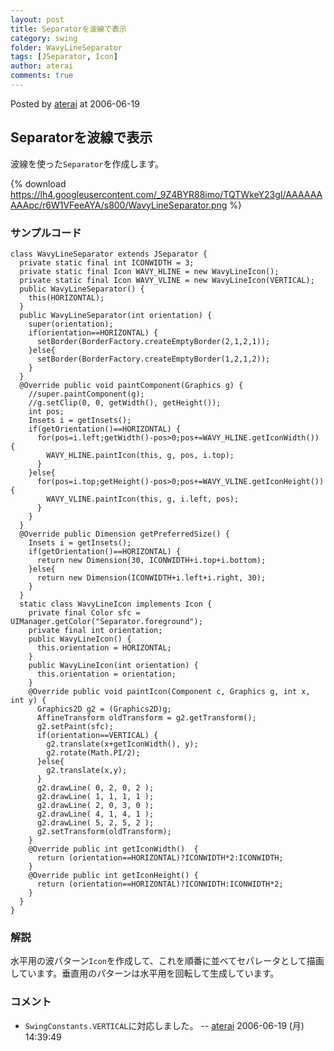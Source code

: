 ```yaml
---
layout: post
title: Separatorを波線で表示
category: swing
folder: WavyLineSeparator
tags: [JSeparator, Icon]
author: aterai
comments: true
---
```


Posted by [aterai](http://terai.xrea.jp/aterai.html) at 2006-06-19

## Separatorを波線で表示
波線を使った`Separator`を作成します。


{% download https://lh4.googleusercontent.com/_9Z4BYR88imo/TQTWkeY23gI/AAAAAAAAApc/r6W1VFeeAYA/s800/WavyLineSeparator.png %}

### サンプルコード
<pre class="prettyprint"><code>class WavyLineSeparator extends JSeparator {
  private static final int ICONWIDTH = 3;
  private static final Icon WAVY_HLINE = new WavyLineIcon();
  private static final Icon WAVY_VLINE = new WavyLineIcon(VERTICAL);
  public WavyLineSeparator() {
    this(HORIZONTAL);
  }
  public WavyLineSeparator(int orientation) {
    super(orientation);
    if(orientation==HORIZONTAL) {
      setBorder(BorderFactory.createEmptyBorder(2,1,2,1));
    }else{
      setBorder(BorderFactory.createEmptyBorder(1,2,1,2));
    }
  }
  @Override public void paintComponent(Graphics g) {
    //super.paintComponent(g);
    //g.setClip(0, 0, getWidth(), getHeight());
    int pos;
    Insets i = getInsets();
    if(getOrientation()==HORIZONTAL) {
      for(pos=i.left;getWidth()-pos&gt;0;pos+=WAVY_HLINE.getIconWidth()) {
        WAVY_HLINE.paintIcon(this, g, pos, i.top);
      }
    }else{
      for(pos=i.top;getHeight()-pos&gt;0;pos+=WAVY_VLINE.getIconHeight()) {
        WAVY_VLINE.paintIcon(this, g, i.left, pos);
      }
    }
  }
  @Override public Dimension getPreferredSize() {
    Insets i = getInsets();
    if(getOrientation()==HORIZONTAL) {
      return new Dimension(30, ICONWIDTH+i.top+i.bottom);
    }else{
      return new Dimension(ICONWIDTH+i.left+i.right, 30);
    }
  }
  static class WavyLineIcon implements Icon {
    private final Color sfc = UIManager.getColor("Separator.foreground");
    private final int orientation;
    public WavyLineIcon() {
      this.orientation = HORIZONTAL;
    }
    public WavyLineIcon(int orientation) {
      this.orientation = orientation;
    }
    @Override public void paintIcon(Component c, Graphics g, int x, int y) {
      Graphics2D g2 = (Graphics2D)g;
      AffineTransform oldTransform = g2.getTransform();
      g2.setPaint(sfc);
      if(orientation==VERTICAL) {
        g2.translate(x+getIconWidth(), y);
        g2.rotate(Math.PI/2);
      }else{
        g2.translate(x,y);
      }
      g2.drawLine( 0, 2, 0, 2 );
      g2.drawLine( 1, 1, 1, 1 );
      g2.drawLine( 2, 0, 3, 0 );
      g2.drawLine( 4, 1, 4, 1 );
      g2.drawLine( 5, 2, 5, 2 );
      g2.setTransform(oldTransform);
    }
    @Override public int getIconWidth()  {
      return (orientation==HORIZONTAL)?ICONWIDTH*2:ICONWIDTH;
    }
    @Override public int getIconHeight() {
      return (orientation==HORIZONTAL)?ICONWIDTH:ICONWIDTH*2;
    }
  }
}
</code></pre>

### 解説
水平用の波パターン`Icon`を作成して、これを順番に並べてセパレータとして描画しています。垂直用のパターンは水平用を回転して生成しています。

### コメント
- `SwingConstants.VERTICAL`に対応しました。 -- [aterai](http://terai.xrea.jp/aterai.html) 2006-06-19 (月) 14:39:49

<!-- dummy comment line for breaking list -->

